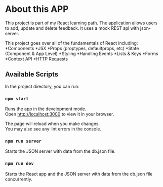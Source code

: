 # About this APP

This project is part of my React learning path. The application allows users to add, update and delete feedback. It uses a mock REST api with json-server.

This project goes over all of the fundamentals of React including:
*Components
*JSX
*Props (proptypes, defaultprops, etc)
*State (Component & App Level)
*Styling
*Handling Events
*Lists & Keys
*Forms
*Context API
*HTTP Requests

## Available Scripts

In the project directory, you can run:

### `npm start`

Runs the app in the development mode.\
Open [http://localhost:3000](http://localhost:3000) to view it in your browser.

The page will reload when you make changes.\
You may also see any lint errors in the console.

### `npm run server`

Starts the JSON server with data from the db.json file.


### `npm run dev`

Starts the React app and the JSON server with data from the db.json file concurrently.
